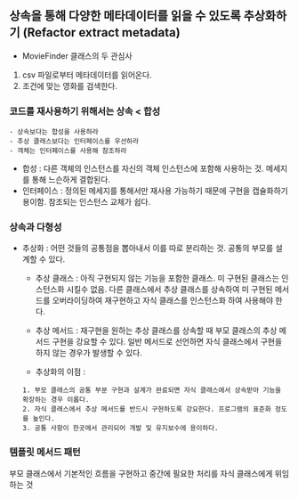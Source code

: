 ## 상속을 통해 다양한 메타데이터를 읽을 수 있도록 추상화하기 (Refactor extract metadata)

- MovieFinder 클래스의 두 관심사
1. csv 파일로부터 메타데이터를 읽어온다.
2. 조건에 맞는 영화를 검색한다.

### 코드를 재사용하기 위해서는 상속 < 합성 
~~~
- 상속보다는 합성을 사용하라
- 추상 클래스보다는 인터페이스를 우선하라
- 객체는 인터페이스를 사용해 참조하라
~~~
- 합성 : 다른 객체의 인스턴스를 자신의 객체 인스턴스에 포함해 사용하는 것. 메세지를 통해 느슨하게 결합된다.
- 인터페이스 : 정의된 메세지를 통해서만 재사용 가능하기 때문에 구현을 캡슐화하기 용이함. 참조되는 인스턴스 교체가 쉽다.



### 상속과 다형성
- 추상화 : 어떤 것들의 공통점을 뽑아내서 이를 따로 분리하는 것. 공통의 부모를 설계할 수 있다.

  - 추상 클래스 : 아직 구현되지 않는 기능을 포함한 클래스. 미 구현된 클래스는 인스턴스화 시킬수 없음. 다른 클래스에서 추상 클래스를 상속하여 미 구현된 메서드를 오버라이딩하여 재구현하고 자식 클래스를 인스턴스화 하여 사용해야 한다.

  - 추상 메서드 : 재구현을 원하는 추상 클래스를 상속할 때 부모 클래스의 추상 메서드 구현을 강요할 수 있다. 일반 메서드로 선언하면 자식 클래스에서 구현을 하지 않는 경우가 발생할 수 있다.


  - 추상화의 이점 : 
  ~~~
  1. 부모 클래스의 공통 부분 구현과 설계가 완료되면 자식 클래스에서 상속받아 기능을 확장하는 경우 이롭다.
  2. 자식 클래스에서 추상 메서드를 반드시 구현하도록 강요한다. 프로그램의 표준화 정도를 높인다.
  3. 공통 사항이 한곳에서 관리되어 개발 및 유지보수에 용이하다.
  ~~~

### 템플릿 메서드 패턴
부모 클래스에서 기본적인 흐름을 구현하고 중간에 필요한 처리를 자식 클래스에게 위임하는 것 

